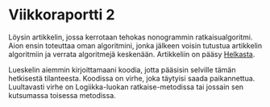 # Viikkoraportti 2

Löysin artikkelin, jossa kerrotaan tehokas nonogrammin ratkaisualgoritmi. Aion ensin toteuttaa oman algoritmini, jonka jälkeen voisin tutustua artikkelin algoritmiin ja verrata  algoritmejä keskenään.
Artikkeliin on pääsy [Helkasta](https://helsinki.primo.exlibrisgroup.com/permalink/358UOH_INST/qn0n39/cdi_gale_infotracacademiconefile_A272876190).

Lueskelin aiemmin kirjoittamaani koodia, jotta pääsisin selville tämän hetkisestä tilanteesta. Koodissa on virhe, joka täytyisi saada paikannettua.
Luultavasti virhe on Logiikka-luokan ratkaise-metodissa tai jossain sen kutsumassa toisessa metodissa.
